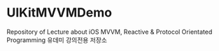 # UIKitMVVMDemo
Repository of Lecture about iOS MVVM, Reactive &amp; Protocol Orientated Programming 유데미 강의전용 저장소
